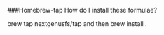 ###Homebrew-tap
How do I install these formulae?

brew tap nextgenusfs/tap and then brew install <formula>.
